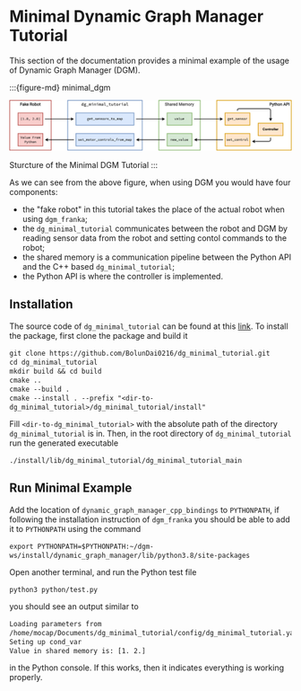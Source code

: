 # Minimal Dynamic Graph Manager Tutorial

This section of the documentation provides a minimal example of the usage of Dynamic Graph Manager (DGM).

:::{figure-md} minimal_dgm

<img src="../images/minimal_dgm.png" alt="minimal_dgm structure" class="bg-primary" width="800px">

Sturcture of the Minimal DGM Tutorial 
:::

As we can see from the above figure, when using DGM you would have four components:
- the "fake robot" in this tutorial takes the place of the actual robot when using `dgm_franka`;
- the `dg_minimal_tutorial` communicates between the robot and DGM by reading sensor data from the robot and setting contol commands to the robot;
- the shared memory is a communication pipeline between the Python API and the C++ based `dg_minimal_tutorial`;
- the Python API is where the controller is implemented.

## Installation

The source code of `dg_minimal_tutorial` can be found at this [link](https://github.com/BolunDai0216/dg_minimal_tutorial). To install the package, first clone the package and build it

```console
git clone https://github.com/BolunDai0216/dg_minimal_tutorial.git
cd dg_minimal_tutorial
mkdir build && cd build
cmake ..
cmake --build .
cmake --install . --prefix "<dir-to-dg_minimal_tutorial>/dg_minimal_tutorial/install"
```

Fill `<dir-to-dg_minimal_tutorial>` with the absolute path of the directory `dg_minimal_tutorial` is in. Then, in the root directory of `dg_minimal_tutorial` run the generated executable

```console
./install/lib/dg_minimal_tutorial/dg_minimal_tutorial_main
```

## Run Minimal Example

Add the location of `dynamic_graph_manager_cpp_bindings` to `PYTHONPATH`, if following the installation instruction of `dgm_franka` you should be able to add it to `PYTHONPATH` using the command

```console
export PYTHONPATH=$PYTHONPATH:~/dgm-ws/install/dynamic_graph_manager/lib/python3.8/site-packages
```

Open another terminal, and run the Python test file

```console
python3 python/test.py
```

you should see an output similar to

```console
Loading parameters from /home/mocap/Documents/dg_minimal_tutorial/config/dg_minimal_tutorial.yaml
Seting up cond_var
Value in shared memory is: [1. 2.]
```

in the Python console. If this works, then it indicates everything is working properly.
